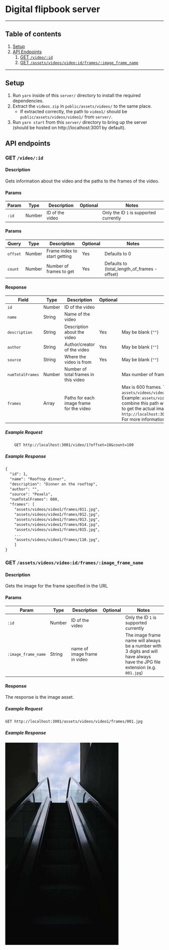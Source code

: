 # Digital flipbook server

---

## Table of contents

1. [Setup](#setup)
2. [API Endpoints](#api-endpoints)
   1. [GET `/video/:id`](#get-videoid)
   2. [GET `/assets/videos/video:id/frames/:image_frame_name`](#get-assetsvideosvideoidframesimage_frame_name)

---

## Setup

1. Run `yarn` inside of this `server/` directory to install the required dependencies.
2. Extract the `videos.zip` in `public/assets/videos/` to the same place.
   - If extracted correctly, the path to `video1/` should be `public/assets/videos/video1/` from `server/`.
3. Run `yarn start` from this `server/` directory to bring up the server (should be hosted on http://localhost:3001 by default).

## API endpoints

### GET `/video/:id`

#### Description

Gets information about the video and the paths to the frames of the video.

#### Params

| Param | Type   | Description     | Optional | Notes                                  |
| ----- | ------ | --------------- | -------- | -------------------------------------- |
| `:id` | Number | ID of the video |          | Only the ID `1` is supported currently |

#### Params

| Query    | Type   | Description                  | Optional | Notes                                         |
| -------- | ------ | ---------------------------- | -------- | --------------------------------------------- |
| `offset` | Number | Frame index to start getting | Yes      | Defaults to 0                                 |
| `count`  | Number | Number of frames to get      | Yes      | Defaults to (total_length_of_frames - offset) |

#### Response

| Field            | Type   | Description                              | Optional | Notes                                                                                                                                                                                                                                                                                                                                                                                                                                       |
| ---------------- | ------ | ---------------------------------------- | -------- | ------------------------------------------------------------------------------------------------------------------------------------------------------------------------------------------------------------------------------------------------------------------------------------------------------------------------------------------------------------------------------------------------------------------------------------------- |
| `id`             | Number | ID of the video                          |          |                                                                                                                                                                                                                                                                                                                                                                                                                                             |
| `name`           | String | Name of the video                        |          |                                                                                                                                                                                                                                                                                                                                                                                                                                             |
| `description`    | String | Description about the video              | Yes      | May be blank (`""`)                                                                                                                                                                                                                                                                                                                                                                                                                         |
| `author`         | String | Author/creator of the video              | Yes      | May be blank (`""`)                                                                                                                                                                                                                                                                                                                                                                                                                         |
| `source`         | String | Where the video is from                  | Yes      | May be blank (`""`)                                                                                                                                                                                                                                                                                                                                                                                                                         |
| `numTotalFrames` | Number | Number of total frames in this video     |          | Max number of frames is 600                                                                                                                                                                                                                                                                                                                                                                                                                 |
| `frames`         | Array  | Paths for each image frame for the video |          | Max is 600 frames. The paths will always follow the pattern `assets/videos/video{id}/frames/{frame_number}.jpg`. Example: `assets/videos/video1/frames/001.jpg`. You can then combine this path with the hostname (`http://localhost:3001`) to get the actual image (e.g. `http://localhost:3001/assets/videos/video1/frames/001.jpg`). For more information on this endpoint, see [below](#get-assetsvideosvideoidframesimage_frame_name). |

##### Example Request

```
	GET http://localhost:3001/video/1?offset=10&count=100
```

##### Example Response

```
{
  "id": 1,
  "name": "Rooftop dinner",
  "description": "Dinner on the rooftop",
  "author": "",
  "source": "Pexels",
  "numTotalFrames": 600,
  "frames": [
	"assets/videos/video1/frames/011.jpg",
	"assets/videos/video1/frames/012.jpg",
	"assets/videos/video1/frames/013.jpg",
	"assets/videos/video1/frames/014.jpg",
	"assets/videos/video1/frames/015.jpg",
	...
	"assets/videos/video1/frames/110.jpg",
	]
}
```

### GET `/assets/videos/video:id/frames/:image_frame_name`

#### Description

Gets the image for the frame specified in the URL

#### Params

| Param               | Type   | Description                  | Optional | Notes                                                                                                                        |
| ------------------- | ------ | ---------------------------- | -------- | ---------------------------------------------------------------------------------------------------------------------------- |
| `:id`               | Number | ID of the video              |          | Only the ID `1` is supported currently                                                                                       |
| `:image_frame_name` | String | name of image frame in video |          | The image frame name will always be a number with 3 digits and will have always have the JPG file extension (e.g. `001.jpg`) |

#### Response

The response is the image asset.

##### Example Request

```
GET http://localhost:3001/assets/videos/video1/frames/001.jpg
```

##### Example Response

![Image of frame 001.jpg for video1](./README-assets/images/001.jpg)

